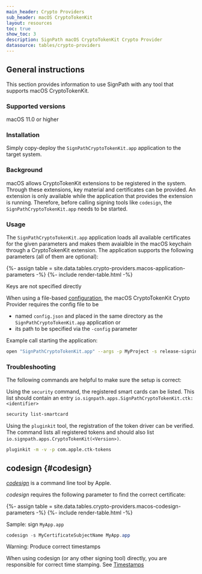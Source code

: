 ```yaml
---
main_header: Crypto Providers
sub_header: macOS CryptoTokenKit
layout: resources
toc: true
show_toc: 3
description: SignPath macOS CryptoTokenKit Crypto Provider
datasource: tables/crypto-providers
---
```


## General instructions

This section provides information to use SignPath with any tool that supports macOS CryptoTokenKit.

### Supported versions

macOS 11.0 or higher

### Installation

Simply copy-deploy the `SignPathCryptoTokenKit.app` application to the target system.

### Background

macOS allows CryptoTokenKit extensions to be registered in the system. Through these extensions, key material and certificates can be provided. An extension is only available while the application that provides the extension is running. Therefore, before calling signing tools like `codesign`, the `SignPathCryptoTokenKit.app` needs to be started.

### Usage

The `SignPathCryptoTokenKit.app` application loads all available certificates for the given parameters and makes them avaialble in the macOS keychain through a CryptoTokenKit extension. The application supports the following parameters (all of them are optional):

{%- assign table = site.data.tables.crypto-providers.macos-application-parameters -%}
{%- include render-table.html -%}

<div class="panel info" markdown="1">
<div class="panel-header">Keys are not specified directly</div>

When using a file-based [configuration](/documentation/crypto-providers#crypto-provider-configuration), the macOS CryptoTokenKit Crypto Provider requires the config file to be
* named `config.json` and placed in the same directory as the `SignPathCryptoTokenKit.app` application or
* its path to be specified via the `-config` parameter

</div>

Example call starting the application:

~~~bash
open "SignPathCryptoTokenKit.app" --args -p MyProject -s release-signing -config /path/to/config.json
~~~

### Troubleshooting

The following commands are helpful to make sure the setup is correct:

Using the `security` command, the registered smart cards can be listed. This list should contain an entry `io.signpath.apps.SignPathCryptoTokenKit.ctk:<identifier>`
~~~bash
security list-smartcard
~~~

Using the `pluginkit` tool, the registration of the token driver can be verified. The command lists all registered tokens and should also list `io.signpath.apps.CryptoTokenKit(<Version>)`.

~~~bash
pluginkit -m -v -p com.apple.ctk-tokens
~~~

## codesign {#codesign}

_[codesign]_ is a command line tool by Apple.

_codesign_ requires the following parameter to find the correct certificate:

{%- assign table = site.data.tables.crypto-providers.macos-codesign-parameters -%}
{%- include render-table.html -%}

Sample: sign `MyApp.app`

~~~powershell
codesign -s MyCertificateSubjectName MyApp.app
~~~

<div class="panel warning" markdown="1">
<div class="panel-header">Warning: Produce correct timestamps</div>

When using codesign (or any other signing tool) directly, you are responsible for correct time stamping. See [Timestamps](/documentation/crypto-providers#timestamps)

</div>

[codesign]: https://developer.apple.com/library/archive/documentation/Security/Conceptual/CodeSigningGuide/Procedures/Procedures.html
